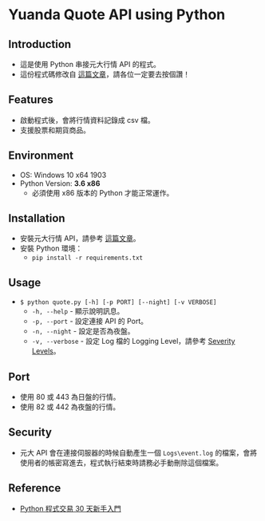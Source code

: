 # Yuanda Quote API using Python

## Introduction
+ 這是使用 Python 串接元大行情 API 的程式。
+ 這份程式碼修改自 [這篇文章](https://tinyurl.com/yxgffpo6)，請各位一定要去按個讚！

## Features
+ 啟動程式後，會將行情資料記錄成 csv 檔。
+ 支援股票和期貨商品。

## Environment
+ OS: Windows 10 x64 1903
+ Python Version: **3.6 x86**
  + 必須使用 x86 版本的 Python 才能正常運作。

## Installation
+ 安裝元大行情 API，請參考 [這篇文章](https://tinyurl.com/y6xsdnq5)。
+ 安裝 Python 環境：
  + `pip install -r requirements.txt`

## Usage
+ `$ python quote.py [-h] [-p PORT] [--night] [-v VERBOSE]`
  + `-h, --help` - 顯示說明訊息。
  + `-p, --port` - 設定連接 API 的 Port。
  + `-n, --night` - 設定是否為夜盤。
  + `-v, --verbose` - 設定 Log 檔的 Logging Level，請參考 [Severity Levels](https://tinyurl.com/y4p2a25l)。

## Port
+ 使用 80 或 443 為日盤的行情。
+ 使用 82 或 442 為夜盤的行情。

## Security
+ 元大 API 會在連接伺服器的時候自動產生一個 `Logs\event.log` 的檔案，會將使用者的帳密寫進去，程式執行結束時請務必手動刪除這個檔案。

## Reference
+ [Python 程式交易 30 天新手入門](https://tinyurl.com/y3ycw3ms)
